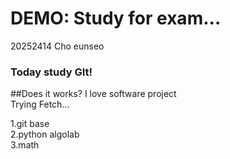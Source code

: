 # DEMO: Study for exam...
20252414    Cho eunseo<br>

### Today study GIt!  
##Does it works?
I love software project
<br>
Trying Fetch...


<Todo List>
1.git base<br>
2.python algolab<br>
3.math
